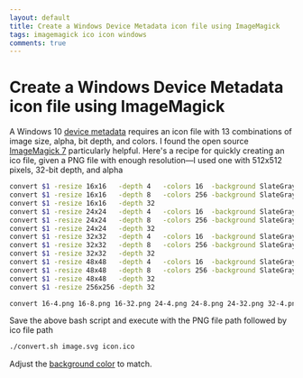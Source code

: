 ```yaml
---
layout: default
title: Create a Windows Device Metadata icon file using ImageMagick
tags: imagemagick ico icon windows
comments: true
---
```

# Create a Windows Device Metadata icon file using ImageMagick

A Windows 10 [device metadata](https://docs.microsoft.com/en-us/windows-hardware/drivers/devapps/step-2--create-device-metadata) requires an icon file with 13 combinations of image size, alpha, bit depth, and colors. I found the open source [ImageMagick 7](https://imagemagick.org) particularly helpful. Here's a recipe for quickly creating an ico file, given a PNG file with enough resolution&mdash;I used one with 512x512 pixels, 32-bit depth, and alpha

```bash
convert $1 -resize 16x16   -depth 4   -colors 16  -background SlateGray1 -alpha Remove 16-4.png
convert $1 -resize 16x16   -depth 8   -colors 256 -background SlateGray1 -alpha Remove 16-8.png
convert $1 -resize 16x16   -depth 32                                                   16-32.png
convert $1 -resize 24x24   -depth 4   -colors 16  -background SlateGray1 -alpha Remove 24-4.png
convert $1 -resize 24x24   -depth 8   -colors 256 -background SlateGray1 -alpha Remove 24-8.png
convert $1 -resize 24x24   -depth 32                                                   24-32.png
convert $1 -resize 32x32   -depth 4   -colors 16  -background SlateGray1 -alpha Remove 32-4.png
convert $1 -resize 32x32   -depth 8   -colors 256 -background SlateGray1 -alpha Remove 32-8.png
convert $1 -resize 32x32   -depth 32                                                   32-32.png
convert $1 -resize 48x48   -depth 4   -colors 16  -background SlateGray1 -alpha Remove 48-4.png
convert $1 -resize 48x48   -depth 8   -colors 256 -background SlateGray1 -alpha Remove 48-8.png
convert $1 -resize 48x48   -depth 32                                                   48-32.png
convert $1 -resize 256x256 -depth 32                                                   256-32.png

convert 16-4.png 16-8.png 16-32.png 24-4.png 24-8.png 24-32.png 32-4.png 32-8.png 32-32.png 48-4.png 48-8.png 48-32.png 256-32.png $2
```

Save the above bash script and execute with the PNG file path followed by ico file path

```bash
./convert.sh image.svg icon.ico
```

Adjust the [background color](https://imagemagick.org/www/script/color.php) to match.
